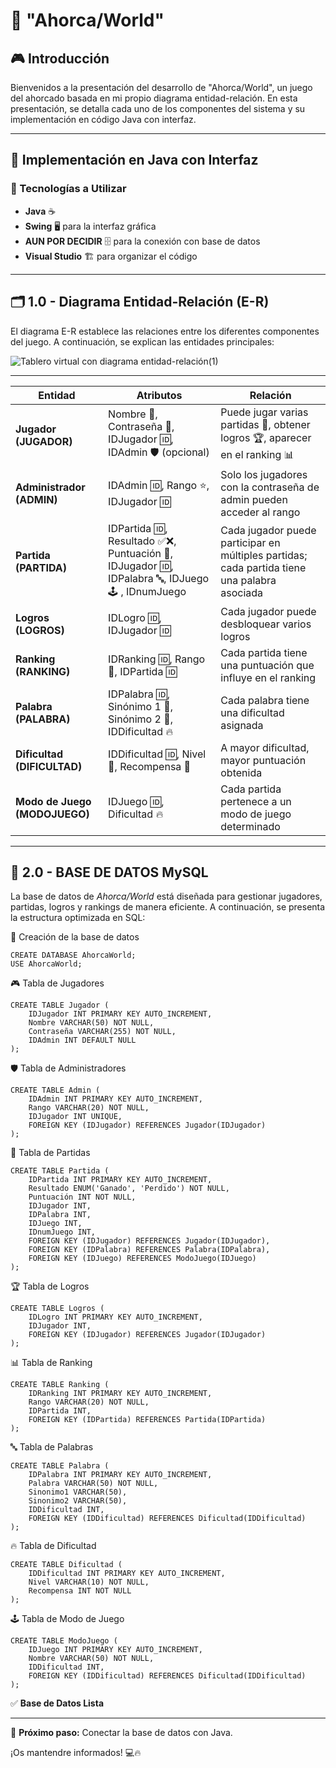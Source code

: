
# 📌 "Ahorca/World"

## 🎮 Introducción

Bienvenidos a la presentación del desarrollo de "Ahorca/World", un juego del ahorcado basada en mi propio diagrama entidad-relación. En esta presentación, se detalla cada uno de los componentes del sistema y su implementación en código Java con interfaz.

---


## 🚀 Implementación en Java con Interfaz

### 🔹 Tecnologías a Utilizar
- **Java** ☕
- **Swing** 🖥️ para la interfaz gráfica
- **AUN POR DECIDIR** 🗄️ para la conexión con base de datos
- **Visual Studio** 🏗️ para organizar el código

---

## 🗂️ 1.0 - Diagrama Entidad-Relación (E-R)

El diagrama E-R establece las relaciones entre los diferentes componentes del juego. A continuación, se explican las entidades principales:

![Tablero virtual con diagrama entidad-relación(1)](https://github.com/user-attachments/assets/3d4d3f59-0969-4d6f-9b5c-7a37f6cae4be)


---

| Entidad       | Atributos                                      | Relación                                                                 |
|--------------|----------------------------------------------|------------------------------------------------------------------------|
| **Jugador (JUGADOR)** | Nombre 📝,  Contraseña 🔑,  IDJugador 🆔,  IDAdmin 🛡️ (opcional) | Puede jugar varias partidas 🎲, obtener logros 🏆, aparecer en el ranking 📊 |
| **Administrador (ADMIN)** | IDAdmin 🆔, Rango ⭐, IDJugador 🆔 | Solo los jugadores con la contraseña de admin pueden acceder al rango |
| **Partida (PARTIDA)** | IDPartida 🆔, Resultado ✅❌, Puntuación 🎯, IDJugador 🆔, IDPalabra 🔤, IDJuego 🕹️ , IDnumJuego| Cada jugador puede participar en múltiples partidas; cada partida tiene una palabra asociada |
| **Logros (LOGROS)** | IDLogro 🆔, IDJugador 🆔 | Cada jugador puede desbloquear varios logros |
| **Ranking (RANKING)** | IDRanking 🆔, Rango 🏅, IDPartida 🆔 | Cada partida tiene una puntuación que influye en el ranking |
| **Palabra (PALABRA)** | IDPalabra 🆔, Sinónimo 1 📝, Sinónimo 2 📝, IDDificultad 🔥 | Cada palabra tiene una dificultad asignada |
| **Dificultad (DIFICULTAD)** | IDDificultad 🆔, Nivel 📶, Recompensa 🎁 | A mayor dificultad, mayor puntuación obtenida |
| **Modo de Juego (MODOJUEGO)** | IDJuego 🆔, Dificultad 🔥 | Cada partida pertenece a un modo de juego determinado |

---


## 📝 2.0 - BASE DE DATOS MySQL  


La base de datos de *Ahorca/World* está diseñada para gestionar jugadores, partidas, logros y rankings de manera eficiente. A continuación, se presenta la estructura optimizada en SQL:  


📌 Creación de la base de datos
```
CREATE DATABASE AhorcaWorld;
USE AhorcaWorld;
```
🎮 Tabla de Jugadores
```
CREATE TABLE Jugador (
    IDJugador INT PRIMARY KEY AUTO_INCREMENT,
    Nombre VARCHAR(50) NOT NULL,
    Contraseña VARCHAR(255) NOT NULL,
    IDAdmin INT DEFAULT NULL
);
```
🛡️ Tabla de Administradores
```
CREATE TABLE Admin (
    IDAdmin INT PRIMARY KEY AUTO_INCREMENT,
    Rango VARCHAR(20) NOT NULL,
    IDJugador INT UNIQUE,
    FOREIGN KEY (IDJugador) REFERENCES Jugador(IDJugador)
);
```
🎲 Tabla de Partidas
```
CREATE TABLE Partida (
    IDPartida INT PRIMARY KEY AUTO_INCREMENT,
    Resultado ENUM('Ganado', 'Perdido') NOT NULL,
    Puntuación INT NOT NULL,
    IDJugador INT,
    IDPalabra INT,
    IDJuego INT,
    IDnumJuego INT,
    FOREIGN KEY (IDJugador) REFERENCES Jugador(IDJugador),
    FOREIGN KEY (IDPalabra) REFERENCES Palabra(IDPalabra),
    FOREIGN KEY (IDJuego) REFERENCES ModoJuego(IDJuego)
);
```
 🏆 Tabla de Logros
```
CREATE TABLE Logros (
    IDLogro INT PRIMARY KEY AUTO_INCREMENT,
    IDJugador INT,
    FOREIGN KEY (IDJugador) REFERENCES Jugador(IDJugador)
);
```
 📊 Tabla de Ranking
```
CREATE TABLE Ranking (
    IDRanking INT PRIMARY KEY AUTO_INCREMENT,
    Rango VARCHAR(20) NOT NULL,
    IDPartida INT,
    FOREIGN KEY (IDPartida) REFERENCES Partida(IDPartida)
);
```
 🔤 Tabla de Palabras
```
CREATE TABLE Palabra (
    IDPalabra INT PRIMARY KEY AUTO_INCREMENT,
    Palabra VARCHAR(50) NOT NULL,
    Sinonimo1 VARCHAR(50),
    Sinonimo2 VARCHAR(50),
    IDDificultad INT,
    FOREIGN KEY (IDDificultad) REFERENCES Dificultad(IDDificultad)
);
```
🔥 Tabla de Dificultad
```
CREATE TABLE Dificultad (
    IDDificultad INT PRIMARY KEY AUTO_INCREMENT,
    Nivel VARCHAR(10) NOT NULL,
    Recompensa INT NOT NULL
);
```
 🕹️ Tabla de Modo de Juego
```
CREATE TABLE ModoJuego (
    IDJuego INT PRIMARY KEY AUTO_INCREMENT,
    Nombre VARCHAR(50) NOT NULL,
    IDDificultad INT,
    FOREIGN KEY (IDDificultad) REFERENCES Dificultad(IDDificultad)
);
```
✅ **Base de Datos Lista**

---



🎯 **Próximo paso:** Conectar la base de datos con Java. 


¡Os mantendre informados! 💻🔥

